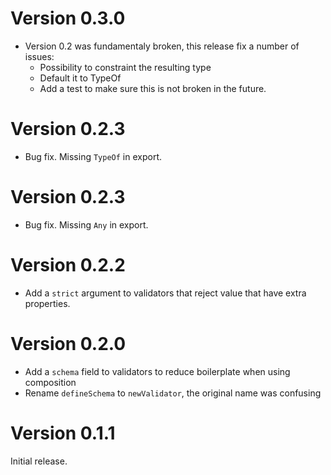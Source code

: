 # Version 0.3.0

 * Version 0.2 was fundamentaly broken, this release fix a number of issues:
    - Possibility to constraint the resulting type
    - Default it to TypeOf<T>
    - Add a test to make sure this is not broken in the future.

# Version 0.2.3

 * Bug fix. Missing `TypeOf` in export.

# Version 0.2.3

 * Bug fix. Missing `Any` in export.

# Version 0.2.2

 * Add a `strict` argument to validators that reject value that have extra properties.

# Version 0.2.0

 * Add a `schema` field to validators to reduce boilerplate when
   using composition
 * Rename `defineSchema` to `newValidator`, the original name was confusing


# Version 0.1.1

Initial release.
